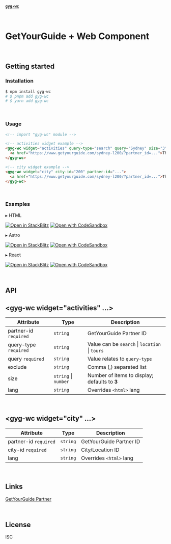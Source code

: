 [**`gyg-wc`**](../README.md)

&nbsp;

# GetYourGuide + Web Component

&nbsp;

## Getting started

### Installation

```bash
$ npm install gyg-wc
# $ pnpm add gyg-wc
# $ yarn add gyg-wc
```

&nbsp;

### Usage

```html
<!-- import "gyg-wc" module -->

<!-- activities widget example -->
<gyg-wc widget="activities" query-type="search" query="Sydney" size="3" partner-id="...">
  <a href="https://www.getyourguide.com/sydney-l200/?partner_id=...">Things to do in Sydney</a>
</gyg-wc>

<!-- city widget example -->
<gyg-wc widget="city" city-id="200" partner-id="...">
  <a href="https://www.getyourguide.com/sydney-l200/?partner_id=...">Things to do in Sydney</a>
</gyg-wc>
```

&nbsp;

### Examples

&#9656; HTML

[![Open in StackBlitz](https://developer.stackblitz.com/img/open_in_stackblitz.svg)](https://stackblitz.com/github/theisel/getyourguide/tree/main/examples/gyg-wc/html)
[![Open with CodeSandbox](https://assets.codesandbox.io/github/button-edit-lime.svg)](https://codesandbox.io/p/sandbox/github/theisel/getyourguide/tree/main/examples/gyg-wc/html)

&#9656; Astro

[![Open in StackBlitz](https://developer.stackblitz.com/img/open_in_stackblitz.svg)](https://stackblitz.com/github/theisel/getyourguide/tree/main/examples/gyg-wc/astro)
[![Open with CodeSandbox](https://assets.codesandbox.io/github/button-edit-lime.svg)](https://codesandbox.io/p/sandbox/github/theisel/getyourguide/tree/main/examples/gyg-wc/astro)

&#9656; React

[![Open in StackBlitz](https://developer.stackblitz.com/img/open_in_stackblitz.svg)](https://stackblitz.com/github/theisel/getyourguide/tree/main/examples/gyg-wc/react)
[![Open with CodeSandbox](https://assets.codesandbox.io/github/button-edit-lime.svg)](https://codesandbox.io/p/sandbox/github/theisel/getyourguide/tree/main/examples/gyg-wc/react)

&nbsp;

## API

## \<gyg-wc widget="activities" ...\>

| Attribute             | Type                 | Description                                    |
| --------------------- | -------------------- | ---------------------------------------------- |
| partner-id `required` | `string`             | GetYourGuide Partner ID                        |
| query-type `required` | `string`             | Value can be `search` \| `location` \| `tours` |
| query `required`      | `string`             | Value relates to `query-type`                  |
| exclude               | `string`             | Comma (,) separated list                       |
| size                  | `string` \| `number` | Number of items to display; defaults to **3**  |
| lang                  | `string`             | Overrides `<html>` lang                        |

&nbsp;

## \<gyg-wc widget="city" ...\>

| Attribute             | Type     | Description             |
| --------------------- | -------- | ----------------------- |
| partner-id `required` | `string` | GetYourGuide Partner ID |
| city-id `required`    | `string` | City/Location ID        |
| lang                  | `string` | Overrides `<html>` lang |

&nbsp;

## Links

[GetYourGuide Partner](https://partner.getyourguide.com/)

&nbsp;

## License

ISC
